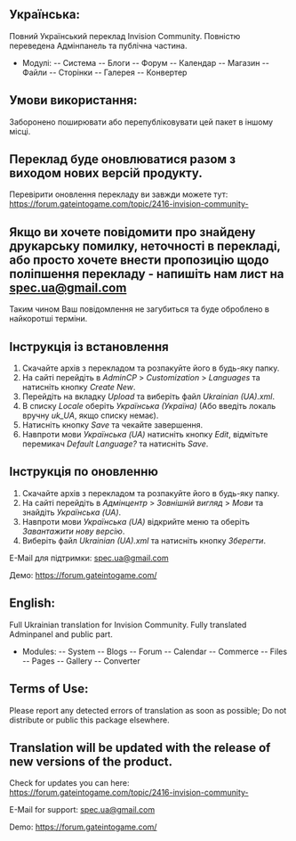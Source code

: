 ## Українська:
Повний Український переклад Invision Community. Повністю переведена Адмінпанель та публічна частина.

- Модулі:
-- Система
-- Блоги
-- Форум
-- Календар
-- Магазин
-- Файли
-- Сторінки
-- Галерея
-- Конвертер

## Умови використання:
Заборонено поширювати або перепубліковувати цей пакет в іншому місці.

## Переклад буде оновлюватися разом з виходом нових версій продукту.
Перевірити оновлення перекладу ви завжди можете тут: https://forum.gateintogame.com/topic/2416-invision-community-

## Якщо ви хочете повідомити про знайдену друкарську помилку, неточності в перекладі, або просто хочете внести пропозицію щодо поліпшення перекладу - напишіть нам лист на spec.ua@gmail.com
Таким чином Ваш повідомлення не загубиться та буде оброблено в найкоротші терміни.

## Інструкція із встановлення

1. Скачайте архів з перекладом та розпакуйте його в будь-яку папку.
2. На сайті перейдіть в *AdminCP* > *Customization* > *Languages* та натисніть кнопку *Create New*.
3. Перейдіть на вкладку *Upload* та виберіть файл *Ukrainian (UA).xml*.
4. В списку *Locale* оберіть *Українська (Україна)* (Або введіть локаль вручну *uk_UA*, якщо списку немає).
5. Натисніть кнопку *Save* та чекайте завершення.
5. Навпроти мови *Українська (UA)* натисніть кнопку *Edit*, відмітьте перемикач *Default Language?* та натисніть *Save*.

## Інструкція по оновленню

1. Скачайте архів з перекладом та розпакуйте його в будь-яку папку.
2. На сайті перейдіть в *Адмінцентр* > *Зовнішній вигляд* > *Мови* та знайдіть *Українська (UA)*.
3. Навпроти мови *Українська (UA)* відкрийте меню та оберіть *Завантажити нову версію*.
4. Виберіть файл *Ukrainian (UA).xml* та натисніть кнопку *Зберегти*.

E-Mail для підтримки: spec.ua@gmail.com

Демо:
https://forum.gateintogame.com/

## English:
Full Ukrainian translation for Invision Community. Fully translated Adminpanel and public part.

- Modules:
-- System
-- Blogs
-- Forum
-- Calendar
-- Commerce
-- Files
-- Pages
-- Gallery
-- Converter

## Terms of Use:
Please report any detected errors of translation as soon as possible;
Do not distribute or public this package elsewhere.

## Translation will be updated with the release of new versions of the product.
Check for updates you can here: https://forum.gateintogame.com/topic/2416-invision-community-

E-Mail for support: spec.ua@gmail.com

Demo:
https://forum.gateintogame.com/
